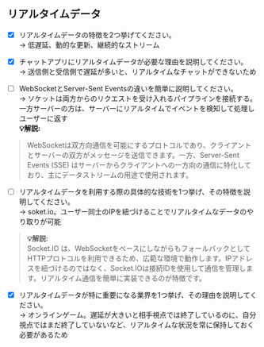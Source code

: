 ## リアルタイムデータ

- [x] リアルタイムデータの特徴を2つ挙げてください。  
→ 低遅延、動的な更新、継続的なストリーム  

- [x] チャットアプリにリアルタイムデータが必要な理由を説明してください。  
→ 送信側と受信側で遅延が多いと、リアルタイムなチャットができないため  

- [ ] WebSocketとServer-Sent Eventsの違いを簡単に説明してください。  
→ ソケットは両方からのリクエストを受け入れるパイプラインを接続する。一方サーバーの方は、サーバーにリアルタイムでイベントを検知して処理しユーザーに返す  
**💡解説:**  
> WebSocketは双方向通信を可能にするプロトコルであり、クライアントとサーバーの双方がメッセージを送信できます。一方、Server-Sent Events (SSE) はサーバーからクライアントへの一方向の通信に特化しており、主にデータストリームの用途で使用されます。  

- [ ] リアルタイムデータを利用する際の具体的な技術を1つ挙げ、その特徴を説明してください。  
→ soket.io。ユーザー同士のIPを紐づけることでリアルタイムなデータのやり取りが可能  
> **💡解説:**  
Socket.IO は、WebSocketをベースにしながらもフォールバックとしてHTTPプロトコルを利用できるため、広範な環境で動作します。IPアドレスを紐づけるのではなく、Socket.IOは接続IDを使用して通信を管理します。リアルタイム通信を簡単に実装できるのが特徴です。  

- [x] リアルタイムデータが特に重要になる業界を1つ挙げ、その理由を説明してください。  
→ オンラインゲーム。遅延が大きいと相手視点では終了しているのに、自分視点ではまだ終了していないなど、リアルタイムな状況を常に保持しておく必要があるため  
